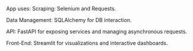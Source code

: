 App uses:
Scraping: Selenium and Requests.

Data Management: SQLAlchemy for DB interaction.

API: FastAPI for exposing services and managing asynchronous requests.

Front-End: Streamlit for visualizations and interactive dashboards.
